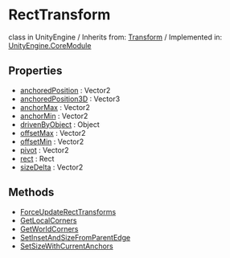 # RectTransform
class in UnityEngine
 / Inherits from: <a href="https://docs.unity3d.com/6000.0/Documentation/ScriptReference/Transform.html">Transform</a> / Implemented in: <a href="https://docs.unity3d.com/6000.0/Documentation/ScriptReference/UnityEngine.CoreModule.html">UnityEngine.CoreModule</a>
## Properties
- <a href="https://docs.unity3d.com/6000.0/Documentation/ScriptReference/RectTransform-anchoredPosition.html">anchoredPosition</a> : Vector2
- <a href="https://docs.unity3d.com/6000.0/Documentation/ScriptReference/RectTransform-anchoredPosition3D.html">anchoredPosition3D</a> : Vector3
- <a href="https://docs.unity3d.com/6000.0/Documentation/ScriptReference/RectTransform-anchorMax.html">anchorMax</a> : Vector2
- <a href="https://docs.unity3d.com/6000.0/Documentation/ScriptReference/RectTransform-anchorMin.html">anchorMin</a> : Vector2
- <a href="https://docs.unity3d.com/6000.0/Documentation/ScriptReference/RectTransform-drivenByObject.html">drivenByObject</a> : Object
- <a href="https://docs.unity3d.com/6000.0/Documentation/ScriptReference/RectTransform-offsetMax.html">offsetMax</a> : Vector2
- <a href="https://docs.unity3d.com/6000.0/Documentation/ScriptReference/RectTransform-offsetMin.html">offsetMin</a> : Vector2
- <a href="https://docs.unity3d.com/6000.0/Documentation/ScriptReference/RectTransform-pivot.html">pivot</a> : Vector2
- <a href="https://docs.unity3d.com/6000.0/Documentation/ScriptReference/RectTransform-rect.html">rect</a> : Rect
- <a href="https://docs.unity3d.com/6000.0/Documentation/ScriptReference/RectTransform-sizeDelta.html">sizeDelta</a> : Vector2
## Methods
- <a href="https://docs.unity3d.com/6000.0/Documentation/ScriptReference/RectTransform.ForceUpdateRectTransforms.html">ForceUpdateRectTransforms</a>
- <a href="https://docs.unity3d.com/6000.0/Documentation/ScriptReference/RectTransform.GetLocalCorners.html">GetLocalCorners</a>
- <a href="https://docs.unity3d.com/6000.0/Documentation/ScriptReference/RectTransform.GetWorldCorners.html">GetWorldCorners</a>
- <a href="https://docs.unity3d.com/6000.0/Documentation/ScriptReference/RectTransform.SetInsetAndSizeFromParentEdge.html">SetInsetAndSizeFromParentEdge</a>
- <a href="https://docs.unity3d.com/6000.0/Documentation/ScriptReference/RectTransform.SetSizeWithCurrentAnchors.html">SetSizeWithCurrentAnchors</a>
